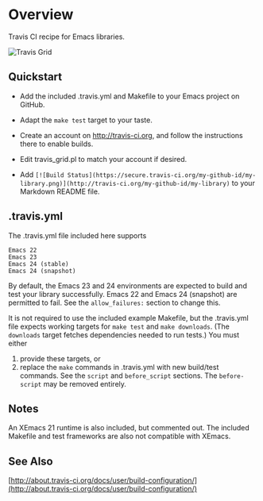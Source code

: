 Overview
========

Travis CI recipe for Emacs libraries.

![Travis Grid](https://raw.github.com/rolandwalker/emacs-travis/master/travis_grid.png)

Quickstart
----------

* Add the included .travis.yml and Makefile to your Emacs project on GitHub.

* Adapt the `make test` target to your taste.

* Create an account on http://travis-ci.org, and follow the instructions
  there to enable builds.

* Edit travis_grid.pl to match your account if desired.

* Add `[![Build Status](https://secure.travis-ci.org/my-github-id/my-library.png)](http://travis-ci.org/my-github-id/my-library)`
  to your Markdown README file.

.travis.yml
-----------

The .travis.yml file included here supports

	Emacs 22
	Emacs 23
	Emacs 24 (stable)
	Emacs 24 (snapshot)

By default, the Emacs 23 and 24 environments are expected to build and test
your library successfully.  Emacs 22 and Emacs 24 (snapshot) are permitted
to fail.  See the `allow_failures:` section to change this.

It is not required to use the included example Makefile, but the .travis.yml
file expects working targets for `make test` and `make downloads`.  (The
`downloads` target fetches dependencies needed to run tests.)  You must
either

1. provide these targets, or
2. replace the `make` commands in .travis.yml with new build/test commands.
   See the `script` and `before_script` sections.  The `before-script` may be
   removed entirely.

Notes
-----

An XEmacs 21 runtime is also included, but commented out.  The included
Makefile and test frameworks are also not compatible with XEmacs.

See Also
--------

[http://about.travis-ci.org/docs/user/build-configuration/](http://about.travis-ci.org/docs/user/build-configuration/)
